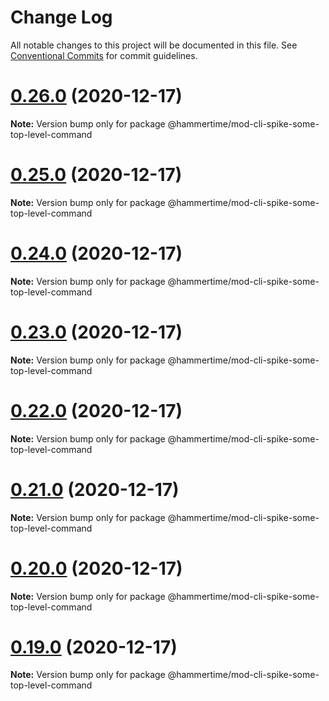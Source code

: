 # Change Log

All notable changes to this project will be documented in this file.
See [Conventional Commits](https://conventionalcommits.org) for commit guidelines.

# [0.26.0](https://github.com/snyk/mod-cli-spike/compare/v0.25.0...v0.26.0) (2020-12-17)

**Note:** Version bump only for package @hammertime/mod-cli-spike-some-top-level-command





# [0.25.0](https://github.com/snyk/mod-cli-spike/compare/v0.24.0...v0.25.0) (2020-12-17)

**Note:** Version bump only for package @hammertime/mod-cli-spike-some-top-level-command





# [0.24.0](https://github.com/snyk/mod-cli-spike/compare/v0.23.0...v0.24.0) (2020-12-17)

**Note:** Version bump only for package @hammertime/mod-cli-spike-some-top-level-command





# [0.23.0](https://github.com/snyk/mod-cli-spike/compare/v0.22.0...v0.23.0) (2020-12-17)

**Note:** Version bump only for package @hammertime/mod-cli-spike-some-top-level-command





# [0.22.0](https://github.com/snyk/mod-cli-spike/compare/v0.21.0...v0.22.0) (2020-12-17)

**Note:** Version bump only for package @hammertime/mod-cli-spike-some-top-level-command





# [0.21.0](https://github.com/snyk/mod-cli-spike/compare/v0.20.0...v0.21.0) (2020-12-17)

**Note:** Version bump only for package @hammertime/mod-cli-spike-some-top-level-command





# [0.20.0](https://github.com/snyk/mod-cli-spike/compare/v0.19.0...v0.20.0) (2020-12-17)

**Note:** Version bump only for package @hammertime/mod-cli-spike-some-top-level-command





# [0.19.0](https://github.com/snyk/mod-cli-spike/compare/v0.18.0...v0.19.0) (2020-12-17)

**Note:** Version bump only for package @hammertime/mod-cli-spike-some-top-level-command
